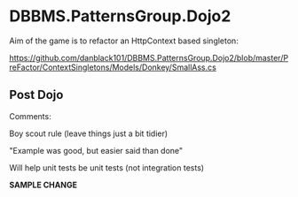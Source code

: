 
DBBMS.PatternsGroup.Dojo2
=========================

Aim of the game is to refactor an HttpContext based singleton:

https://github.com/danblack101/DBBMS.PatternsGroup.Dojo2/blob/master/PreFactor/ContextSingletons/Models/Donkey/SmallAss.cs

Post Dojo
-------------------------

Comments:

Boy scout rule (leave things just a bit tidier)

"Example was good, but easier said than done"

Will help unit tests be unit tests (not integration tests)

**SAMPLE CHANGE**

